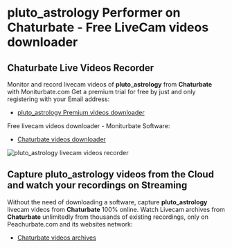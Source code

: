 # pluto_astrology Performer on Chaturbate - Free LiveCam videos downloader

## Chaturbate Live Videos Recorder

Monitor and record livecam videos of **pluto_astrology** from **Chaturbate** with Moniturbate.com
Get a premium trial for free by just and only registering with your Email address:
* [pluto_astrology Premium videos downloader](https://moniturbate.com/request-demo-licence-key.html)

Free livecam videos downloader - Moniturbate Software:
* [Chaturbate videos downloader](https://moniturbate.com/moniturbate-download-software.html)

![pluto_astrology livecam videos recorder](https://peachurnet.com/templates/moniturbate-software.png)


## Capture pluto_astrology videos from the Cloud and watch your recordings on Streaming

Without the need of downloading a software, capture **pluto_astrology** livecam videos from **Chaturbate** 100% online.
Watch Livecam archives from **Chaturbate** unlimitedly from thousands of existing recordings, only on Peachurbate.com and its websites network:
* [Chaturbate videos archives](https://peachurnet.com/)